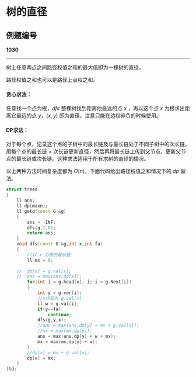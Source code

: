 # 树的直径

## 例题编号

**1030**

------

树上任意两点之间路径权值之和的最大值即为一棵树的直径。

路径权值之和也可以是路径上点权之和。

#### 贪心求法：

任意找一个点为根，$dfs$ 整棵树找到距离他最远的点 $x$ ，再以这个点 $x$ 为根求出距离它最远的点 $y$，$(x,y)$ 即为直径，注意只能在边权非负的时候使用。

#### DP求法：

对于每个点，记录这个点的子树中的最长链及与最长链处于不同子树中的次长链，用每个点的最长链 + 次长链更新直径，然后再将最长链上传到父节点，更新父节点的最长链或次长链。这种求法适用于所有求树的直径的情况。

以上两种方法时间复杂度都为 $O(n)$，下面代码给出路径权值之和情况下的 $dp$ 做法。

```c++
struct treed
{
	ll ans;
	ll dp[maxn];
	ll getd(const G &g)
	{
		ans = -INF;
		dfs(g,1,0);
		return ans;
	}
	void dfs(const G &g,int x,int fa)
	{
		//以 x 为根的最长链
        ll mx = 0;
		
	//	dp[x] = g.val[x];
	//	ans = max(ans,dp[x]);
		for(int i = g.head[x]; i; i = g.Next[i])
		{
			int y = g.ver[i];
            //x点权为 g.val[x]
			ll w = g.val[i];
			if(y==fa)
				continue;
			dfs(g,y,x);
            //ans = max(ans,dp[y] + mx + g.val[x]);
			//mx = max(mx,dp[y]);
			ans = max(ans,dp[y] + w + mx);
			mx = max(mx,dp[y] + w);
		}
        //dp[x] = mx + g.val[x];
		dp[x] = mx;
	}
}td;
```


